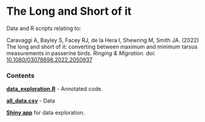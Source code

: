 # The Long and Short of it
Data and R scripts relating to:

Caravaggi A, Bayley S, Facey RJ, de la Hera I, Shewring M, Smith JA. (2022) The long and short of it: converting between maximum and minimum tarsus measurements in passerine birds. *Ringing & Migration.* doi: [10.1080/03078698.2022.2050937](https://doi.org/10.1080/03078698.2022.2050937)

### Contents

**[data_exploration.R](https://github.com/arcaravaggi/pTarsi/blob/master/data_exploration.R)** - Annotated code.    

**[all_data.csv](https://github.com/arcaravaggi/pTarsi/blob/master/all_data.csv)** - Data 

**[Shiny app](https://arcaravaggi.shinyapps.io/exploration_app/)** for data exploration.   

